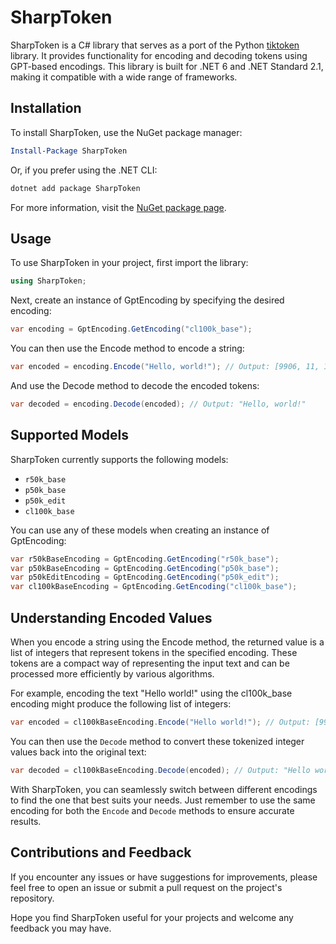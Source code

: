 # SharpToken

SharpToken is a C# library that serves as a port of the Python [tiktoken](https://github.com/openai/tiktoken) library. It provides functionality for encoding and decoding tokens using GPT-based encodings. This library is built for .NET 6 and .NET Standard 2.1, making it compatible with a wide range of frameworks.

## Installation

To install SharpToken, use the NuGet package manager:

```powershell
Install-Package SharpToken
```
Or, if you prefer using the .NET CLI:
```powershell
dotnet add package SharpToken
```
For more information, visit the [NuGet package page](https://www.nuget.org/packages/SharpToken).


## Usage

To use SharpToken in your project, first import the library:
```csharp
using SharpToken;
```
Next, create an instance of GptEncoding by specifying the desired encoding:
```csharp
var encoding = GptEncoding.GetEncoding("cl100k_base");
```

You can then use the Encode method to encode a string:
```csharp
var encoded = encoding.Encode("Hello, world!"); // Output: [9906, 11, 1917, 0]
```
And use the Decode method to decode the encoded tokens:
```csharp
var decoded = encoding.Decode(encoded); // Output: "Hello, world!"
```

## Supported Models
SharpToken currently supports the following models:
* `r50k_base`
* `p50k_base`
* `p50k_edit`
* `cl100k_base`

You can use any of these models when creating an instance of GptEncoding:

```csharp
var r50kBaseEncoding = GptEncoding.GetEncoding("r50k_base");
var p50kBaseEncoding = GptEncoding.GetEncoding("p50k_base");
var p50kEditEncoding = GptEncoding.GetEncoding("p50k_edit");
var cl100kBaseEncoding = GptEncoding.GetEncoding("cl100k_base");
```

## Understanding Encoded Values
When you encode a string using the Encode method, the returned value is a list of integers that represent tokens in the specified encoding. These tokens are a compact way of representing the input text and can be processed more efficiently by various algorithms.

For example, encoding the text "Hello world!" using the cl100k_base encoding might produce the following list of integers:

```csharp
var encoded = cl100kBaseEncoding.Encode("Hello world!"); // Output: [9906, 1917, 0]
```
You can then use the `Decode` method to convert these tokenized integer values back into the original text:

```csharp
var decoded = cl100kBaseEncoding.Decode(encoded); // Output: "Hello world!"
```

With SharpToken, you can seamlessly switch between different encodings to find the one that best suits your needs. Just remember to use the same encoding for both the `Encode` and `Decode` methods to ensure accurate results.

## Contributions and Feedback
If you encounter any issues or have suggestions for improvements, please feel free to open an issue or submit a pull request on the project's repository.

Hope you find SharpToken useful for your projects and welcome any feedback you may have.

